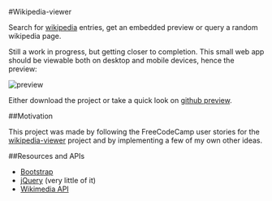 #Wikipedia-viewer

Search for [wikipedia](https://www.wikipedia.org/) entries, get an embedded preview or query a random wikipedia page.

Still a work in progress, but getting closer to completion. This small web app should be viewable both on desktop and mobile devices, hence the preview:

![preview](http://res.cloudinary.com/forgoroe/image/upload/c_scale,w_1034/v1477234887/previews/wikipedia_viewer_preview_2.png)

Either download the project or take a quick look on [github preview](http://htmlpreview.github.io/?https://github.com/forgoroe/wikipedia-viewer/blob/master/index.html).

##Motivation

This project was made by following the FreeCodeCamp user stories for the [wikipedia-viewer](https://www.freecodecamp.com/challenges/build-a-wikipedia-viewer) project and by implementing a few of my own other ideas.

##Resources and APIs

- [Bootstrap](http://getbootstrap.com/)
- [jQuery](https://jquery.com/) (very little of it)
- [Wikimedia API](https://www.mediawiki.org/wiki/API:Main_page)
